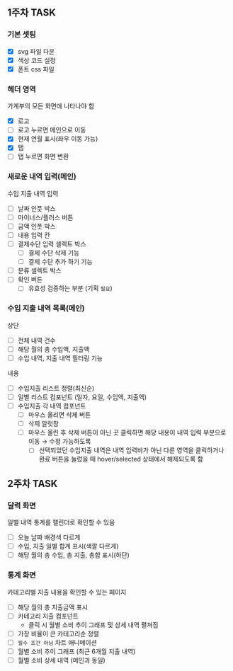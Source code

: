 ## 1주차 TASK

### 기본 셋팅
- [x] svg 파일 다운
- [x] 색상 코드 설정
- [x] 폰트 css 파일

### 헤더 영역

가계부의 모든 화면에 나타나야 함

- [x]  로고
- [ ]  로고 누르면 메인으로 이동
- [x]  현재 연월 표시(좌우 이동 가능)
- [x]  탭
- [ ]  탭 누르면 화면 변환

### 새로운 내역 입력(메인)

수입 지출 내역 입력

- [ ]  날짜 인풋 박스
- [ ]  마이너스/플러스 버튼
- [ ]  금액 인풋 박스
- [ ]  내용 입력 칸
- [ ]  결제수단 입력 셀렉트 박스
    - [ ] 결제 수단 삭제 기능
    - [ ] 결제 수단 추가 하기 기능
- [ ]  분류 셀렉트 박스
- [ ]  확인 버튼
    - [ ] 유효성 검증하는 부분 (기획 `필요`)

### 수입 지출 내역 목록(메인)

상단

- [ ]  전체 내역 건수
- [ ]  해당 월의 총 수입액, 지출액
- [ ]  수입 내역, 지출 내역 필터링 기능

내용

- [ ]  수입지출 리스트 정렬(최신순)
- [ ]  일별 리스트 컴포넌트 (일자, 요일, 수입액, 지출액)
- [ ]  수입지출 각 내역 컴포넌트
    - [ ] 마우스 올리면 삭제 버튼
    - [ ] 삭제 알럿창
    - [ ] 마우스 올린 후 삭제 버튼이 아닌 곳 클릭하면 해당 내용이 내역 입력 부분으로 이동 → 수정 가능하도록
        - [ ] 선택되었던 수입지출 내역은 내역 입력바가 아닌 다른 영역을 클릭하거나 완료 버튼을 눌렀을 때 hover/selected 상태에서 해제되도록 함

## 2주차 TASK

### 달력 화면

일별 내역 통계를 캘린더로 확인할 수 있음

- [ ]  오늘 날짜 배경색 다르게
- [ ]  수입, 지출 일별 합계 표시(색깔 다르게)
- [ ]  해당 월의 총 수입, 총 지출, 총합 표시(하단)

### 통계 화면

카테고리별 지출 내용을 확인할 수 있는 페이지

- [ ]  해당 월의 총 지출금액 표시
- [ ]  카테고리 지출 컴포넌트
    - 클릭 시 월별 소비 추이 그래프 및 상세 내역 펼쳐짐
- [ ]  가장 비율이 큰 카테고리순 정렬
- [ ]  `필수 조건 아님` 차트 애니메이션
- [ ]  월별 소비 추이 그래프 (최근 6개월 지출 내역)
- [ ]  월별 소비 상세 내역 (메인과 동일)
